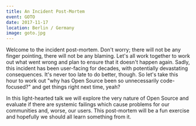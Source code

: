 ```yaml
---
title: An Incident Post-Mortem
event: GOTO
date: 2017-11-17
location: Berlin / Germany
image: goto.jpg
---
```

Welcome to the incident post-mortem. Don't worry; there will not be any finger pointing, there will not be any blaming. 
Let's all work together to work out what went wrong and plan to ensure that it doesn't happen again. Sadly, this incident 
has been user-facing for decades, with potentially devastating consequences. It's never too late to do better, though. So 
let's take this hour to work out "why has Open Source been so unnecessarily code-focused?" and get things right next time, 
yeah?

In this light-hearted talk we will explore the very nature of Open Source and evaluate if there are systemic failings which 
cause problems for our communities and, worse, our users. This post-mortem will be a fun exercise and hopefully we should 
all learn something from it.